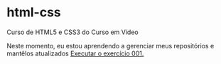 # html-css
 Curso de HTML5 e CSS3 do Curso em Vídeo

Neste momento, eu estou aprendendo a gerenciar meus repositórios e mantêlos atualizados
<a href="https://ericksousasantana.github.io/html-css/esutudos/ex001/index.html">Executar o exercício 001.</a>